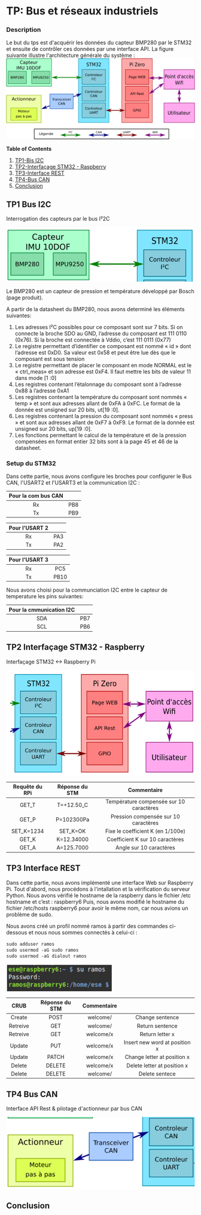 # TP:  Bus et réseaux industriels
### Description
Le but du tps est d'acquérir les données du capteur BMP280 par le STM32 et ensuite de contrôler ces données par une interface API.
La figure suivante illustre l'architecture générale du système :
![Structure du projet](/img/TP_complet.png "Structure du projet")



**Table of Contents**
1. [TP1-Bis I2C](https://github.com/JuanYule/TP_Bus_et_reseaux/blob/main/README.md#tp1-bus-i2c)
2. [TP2-Interfaçage STM32 - Raspberry](https://github.com/JuanYule/TP_Bus_et_reseaux/blob/main/README.md#tp2-interfaçage-stm32---raspberry)
3. [TP3-Interface REST](https://github.com/JuanYule/TP_Bus_et_reseaux/blob/main/README.md#tp3-interface-rest)
4. [TP4-Bus CAN](https://github.com/JuanYule/TP_Bus_et_reseaux/blob/main/README.md#tp4-bus-can)
5. [Conclusion](https://github.com/JuanYule/TP_Bus_et_reseaux/blob/main/README.md#conclusion)

## TP1 Bus I2C
Interrogation des capteurs par le bus I²2C

![architecture_TP1](/img/architecture_TP1.png "Architecture TP1")

 Le BMP280 est un capteur de pression et température développé par Bosch (page produit).

 A partir de la datasheet du BMP280, nous avons determiné les éléments suivantes:
 1. Les adresses I²C possibles pour ce composant sont sur 7 bits. Si on connecte la broche SDO au GND, l’adresse du composant est 111 0110 (0x76). Si la broche est connectée à Vddio, c’est 111 0111 (0x77)
 2. Le registre permettant d’identifier ce composant est nommé « id » dont l’adresse est 0xD0. Sa valeur est 0x58 et peut être lue dès que le composant est sous tension 
 3. Le registre permettant de placer le composant en mode NORMAL est le « ctrl_meas» et son adresse est 0xF4. Il faut mettre les bits de valeur 11 dans mode [1 :0]
 4. Les registres contenant l’étalonnage du composant sont à l’adresse 0x88 à l’adresse 0xA1
 5. Les registres contenant la température du composant sont nommés « temp » et sont aux adresses allant de 0xFA à 0xFC. Le format de la donnée est unsigned sur 20 bits, ut[19 :0].
 6. Les registres contenant la pression du composant sont nommés « press » et sont aux adresses allant de 0xF7 à 0xF9. Le format de la donnée est unsigned sur 20 bits, up[19 :0].
 7. Les fonctions permettant le calcul de la température et de la pression compensées en format entier 32 bits sont à la page 45 et 46 de la datasheet.

 ### Setup du STM32

Dans cette partie, nous avons configure les broches pour configurer le Bus CAN, l'USART2 et l'USART3 et la communication I2C :

|Pour la com bus CAN||
| :------------: | :---------------:|
| Rx | PB8 |
| Tx | PB9 |

|Pour l'USART 2||
| :------------: |:---------------:|
| Rx | PA3 |
| Tx | PA2 |

|Pour l'USART 3||
| :------------: |:---------------:|
| Rx | PC5 |
| Tx | PB10 |

Nous avons choisi pour la communciation I2C entre le capteur de temperature les pins suivantes:

|Pour la cmmunication I2C||
| :------------: |:---------------:|
| SDA | PB7 |
| SCL | PB6 |


## TP2 Interfaçage STM32 - Raspberry
Interfaçage STM32 <-> Raspberry Pi

![architecture_TP2](/img/architecture_TP2.png "Architecture TP2")

|   Requête du RPi     |   Réponse du STM    | Commentaire |
| :------------: |:---------------:| :-----:|
| GET_T      | T=+12.50_C | Température compensée sur 10 caractères    |
| GET_P      | P=102300Pa |   Pression compensée sur 10 caractères     |
| SET_K=1234 | SET_K=OK   |    Fixe le coefficient K (en 1/100e)       |
| GET_K      | K=12.34000 |   Coefficient K sur 10 caractères          |
| GET_A      | A=125.7000 |    Angle sur 10 caractères                 |

## TP3 Interface REST
Dans cette partie, nous avons implémenté une interface Web sur Raspberry Pi. Tout d'abord, nous procédons à l'intallation et la vérification du serveur Python.
Nous avons vérifié le hostname de la raspberry dans le fichier /etc hostname et c’est : raspberry6
Puis, nous avons modifié le hostname du fichier /etc/hosts raspberry6 pour avoir le même nom, car nous avions un problème de sudo.

Nous avons créé un profil nommé ramos à partir des commandes ci-dessous et nous nous sommes connectés à celui-ci :
```
sudo adduser ramos
sudo usermod -aG sudo ramos
sudo usermod -aG dialout ramos
```

![user_ramos](/img/user_ramos.png "User Ramos")

|   CRUB     |   Réponse du STM    | Commentaire ||
| :------------: | :---------------: |:-----:| :-----: |
| Create   | POST  | welcome/  | Change sentence |
| Retreive | GET   | welcome/  | Return sentence |
| Retreive | GET   | welcome/x | Return letter x |
| Update   | PUT   | welcome/x | Insert new word at position x |
| Update   | PATCH | welcome/x | Change letter at position x |
| Delete   | DELETE| welcome/x | Delete letter at position x |
| Delete   | DELETE| welcome/  | Delete sentece |

## TP4 Bus CAN
Interface API Rest & pilotage d'actionneur par bus CAN

![architecture_TP4](/img/architecture_TP4.png "Architecture TP4")

## Conclusion